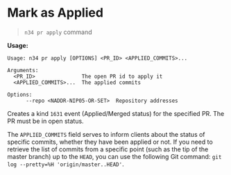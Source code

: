 # Mark as Applied

> `n34 pr apply` command

**Usage:**
```
Usage: n34 pr apply [OPTIONS] <PR_ID> <APPLIED_COMMITS>...

Arguments:
  <PR_ID>               The open PR id to apply it
  <APPLIED_COMMITS>...  The applied commits

Options:
      --repo <NADDR-NIP05-OR-SET>  Repository addresses
```

Creates a kind `1631` event (Applied/Merged status) for the specified PR. The PR
must be in open status.

The `APPLIED_COMMITS` field serves to inform clients about the status of
specific commits, whether they have been applied or not. If you need to retrieve
the list of commits from a specific point (such as the tip of the master branch)
up to the `HEAD`, you can use the following Git command: `git log --pretty=%H
'origin/master..HEAD'`.
